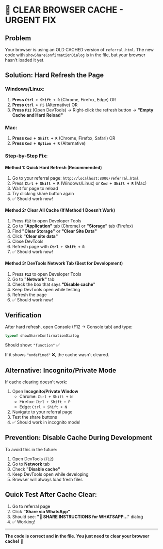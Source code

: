 # 🔄 CLEAR BROWSER CACHE - URGENT FIX

## Problem
Your browser is using an OLD CACHED version of `referral.html`. The new code with `showShareConfirmationDialog` is in the file, but your browser hasn't loaded it yet.

## Solution: Hard Refresh the Page

### Windows/Linux:
1. **Press `Ctrl + Shift + R`** (Chrome, Firefox, Edge)
   OR
2. **Press `Ctrl + F5`** (Alternative)
   OR
3. **Press `F12`** (Open DevTools) → Right-click the refresh button → **"Empty Cache and Hard Reload"**

### Mac:
1. **Press `Cmd + Shift + R`** (Chrome, Firefox, Safari)
   OR
2. **Press `Cmd + Option + R`** (Alternative)

### Step-by-Step Fix:

#### Method 1: Quick Hard Refresh (Recommended)
1. Go to your referral page: `http://localhost:8000/referral.html`
2. Press **`Ctrl + Shift + R`** (Windows/Linux) or **`Cmd + Shift + R`** (Mac)
3. Wait for page to reload
4. Try clicking share button again
5. ✅ Should work now!

#### Method 2: Clear All Cache (If Method 1 Doesn't Work)
1. Press **`F12`** to open Developer Tools
2. Go to **"Application"** tab (Chrome) or **"Storage"** tab (Firefox)
3. Find **"Clear Storage"** or **"Clear Site Data"**
4. Click **"Clear site data"**
5. Close DevTools
6. Refresh page with **`Ctrl + Shift + R`**
7. ✅ Should work now!

#### Method 3: DevTools Network Tab (Best for Development)
1. Press **`F12`** to open Developer Tools
2. Go to **"Network"** tab
3. Check the box that says **"Disable cache"**
4. Keep DevTools open while testing
5. Refresh the page
6. ✅ Should work now!

## Verification
After hard refresh, open Console (F12 → Console tab) and type:
```javascript
typeof showShareConfirmationDialog
```

Should show: `"function"` ✅

If it shows `"undefined"` ❌, the cache wasn't cleared.

## Alternative: Incognito/Private Mode
If cache clearing doesn't work:
1. Open **Incognito/Private Window**
   - Chrome: `Ctrl + Shift + N`
   - Firefox: `Ctrl + Shift + P`
   - Edge: `Ctrl + Shift + N`
2. Navigate to your referral page
3. Test the share buttons
4. ✅ Should work in incognito mode!

## Prevention: Disable Cache During Development
To avoid this in the future:
1. Open DevTools (`F12`)
2. Go to **Network** tab
3. Check **"Disable cache"**
4. Keep DevTools open while developing
5. Browser will always load fresh files

## Quick Test After Cache Clear:
1. Go to referral page
2. Click **"Share via WhatsApp"**
3. Should see: **"📱 SHARE INSTRUCTIONS for WHATSAPP..."** dialog
4. ✅ Working!

---

**The code is correct and in the file. You just need to clear your browser cache!** 🔄

